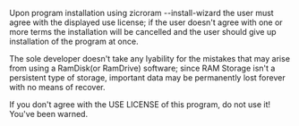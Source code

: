Upon program installation using zicroram --install-wizard the user must agree with the displayed use license; if the user doesn't agree with one or more terms the installation will be cancelled and the user should give up installation of the program at once.

The sole developer doesn't take any lyability for the mistakes that may arise from using a RamDisk(or RamDrive) software; since RAM Storage isn't a persistent type of storage, important data may be permanently lost forever with no means of recover.

If you don't agree with the USE LICENSE of this program, do not use it! You've been warned.
